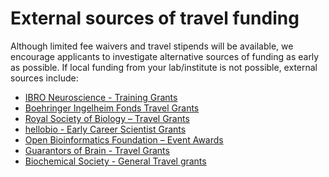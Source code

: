 # External sources of travel funding

Although limited fee waivers and travel stipends will be available, we encourage applicants to investigate alternative 
sources of funding as early as possible. If local funding from your lab/institute is not possible, external sources include:

- [IBRO Neuroscience - Training Grants](https://ibro.org/grant/neuroscience-training-grants)
- [Boehringer Ingelheim Fonds Travel Grants](https://bifonds.de/fellowships-grants/travel-grants.html)
- [Royal Society of Biology – Travel Grants](https://www.rsb.org.uk/travel-grants.html)
- [hellobio - Early Career Scientist Grants](https://hellobio.com/scientist-grants-travel-grants-and-awards)
- [Open Bioinformatics Foundation – Event Awards](https://www.open-bio.org/event-awards/)
- [Guarantors of Brain - Travel Grants](https://guarantorsofbrain.org/grants/travel-grants/)
- [Biochemical Society - General Travel grants](https://www.biochemistry.org/grants-and-awards/grants-and-bursaries/general-travel-grants)

